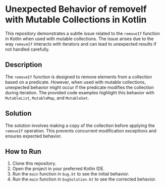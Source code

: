 # Unexpected Behavior of removeIf with Mutable Collections in Kotlin

This repository demonstrates a subtle issue related to the `removeIf` function in Kotlin when used with mutable collections. The issue arises due to the way `removeIf` interacts with iterators and can lead to unexpected results if not handled carefully.

## Description

The `removeIf` function is designed to remove elements from a collection based on a predicate. However, when used with mutable collections, unexpected behavior might occur if the predicate modifies the collection during iteration. The provided code examples highlight this behavior with `MutableList`, `MutableMap`, and `MutableSet`.

## Solution

The solution involves making a copy of the collection before applying the `removeIf` operation. This prevents concurrent modification exceptions and ensures expected behavior.

## How to Run

1. Clone this repository.
2. Open the project in your preferred Kotlin IDE.
3. Run the `main` function in `bug.kt` to see the initial behavior.
4. Run the `main` function in `bugSolution.kt` to see the corrected behavior.
